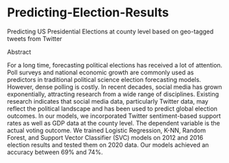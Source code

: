 # Predicting-Election-Results
Predicting US Presidential Elections at county level based on geo-tagged tweets from Twitter

Abstract

For a long time, forecasting political elections has received a lot of attention. Poll surveys and 
national economic growth are commonly used as predictors in traditional political science election 
forecasting models. However, dense polling is costly. In recent decades, social media has grown 
exponentially, attracting research from a wide range of disciplines. Existing research indicates that 
social media data, particularly Twitter data, may reflect the political landscape and has been used 
to predict global election outcomes. In our models, we incorporated Twitter sentiment-based 
support rates as well as GDP data at the county level. The dependent variable is the actual voting 
outcome. We trained Logistic Regression, K-NN, Random Forest, and Support Vector Classifier 
(SVC) models on 2012 and 2016 election results and tested them on 2020 data. Our models 
achieved an accuracy between 69% and 74%.
